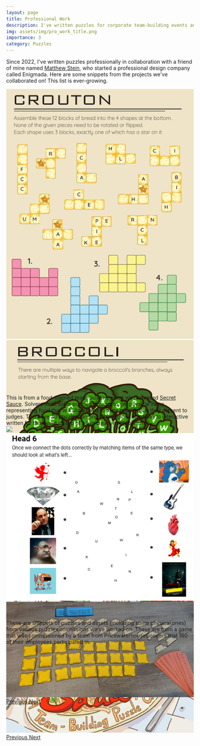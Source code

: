 ```yaml
---
layout: page
title: Professional Work
description: I've written puzzles for corporate team-building events and commissions for tech and finance companies. My most recent project was run for a 160-person team at PwC.
img: assets/img/pro_work_title.png
importance: 3
category: Puzzles
---
```


Since 2022, I've written puzzles professionally in collaboration with a friend of mine named <a href="https://www.steinium.com/">Matthew Stein</a>, who started a professional design company called Enigmada. Here are some snippets from the projects we've collaborated on! This list is ever-growing.

<div id="secretsauceCarousel" class="carousel slide" style="width:100%; height: 820px !important;">
  <div class="carousel-inner">
    <div class="carousel-item active">
      <img class="d-block w-100" src="/assets/img/secret_sauce_crouton.png">
    </div>
    <div class="carousel-item">
      <img class="d-block w-100" src="/assets/img/secret_sauce_broccoli.png">
    </div>
    <div class="carousel-item">
      <img class="d-block w-100" src="/assets/img/secret_sauce_title.png">
    </div>
  </div>
  <a class="carousel-control-prev" href="#secretsauceCarousel" role="button" data-slide="prev">
    <span class="carousel-control-prev-icon" aria-hidden="true"></span>
    <span class="sr-only">Previous</span>
  </a>
  <a class="carousel-control-next" href="#secretsauceCarousel" role="button" data-slide="next">
    <span class="carousel-control-next-icon" aria-hidden="true"></span>
    <span class="sr-only">Next</span>
  </a>
</div>
<div class="caption">
      This is from a food-themed team-building event we run called <a href="https://www.steinium.com/teambuilding">Secret Sauce</a>. Solvers must solve puzzles in order to get physical items representing food that will allow them to plate recipes that they present to judges. There are 30 puzzles ranging from logic to wordplay to interactive written for this event on top of a fun creative component!
</div>

<div id="caperCarousel" class="carousel slide" style="width:100%; height: 520px !important;">
  <div class="carousel-inner">
    <div class="carousel-item active">
      <img class="d-block w-100" src="/assets/img/caper0.png">
    </div>
    <div class="carousel-item">
      <img class="d-block w-100" src="/assets/img/caper1.png">
    </div>
    <div class="carousel-item">
      <img class="d-block w-100" src="/assets/img/caper2.png">
    </div>
  </div>
  <a class="carousel-control-prev" href="#caperCarousel" role="button" data-slide="prev">
    <span class="carousel-control-prev-icon" aria-hidden="true"></span>
    <span class="sr-only">Previous</span>
  </a>
  <a class="carousel-control-next" href="#caperCarousel" role="button" data-slide="next">
    <span class="carousel-control-next-icon" aria-hidden="true"></span>
    <span class="sr-only">Next</span>
  </a>
</div>
<div class="caption">
  These are snippets of puzzles and assets (including some physical ones) from various puzzle commissions we've worked on. These are from a game that was commissioned by a team from PricewaterhouseCoopers that 160 of their employees participated in.
</div>
